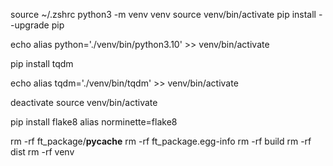 source ~/.zshrc
python3 -m venv venv
source venv/bin/activate
pip install --upgrade pip

echo alias python='./venv/bin/python3.10' >> venv/bin/activate

pip install tqdm

echo alias tqdm='./venv/bin/tqdm' >> venv/bin/activate

deactivate
source venv/bin/activate

pip install flake8
alias norminette=flake8

rm -rf ft_package/__pycache__
rm -rf ft_package.egg-info
rm -rf build
rm -rf dist
rm -rf venv
